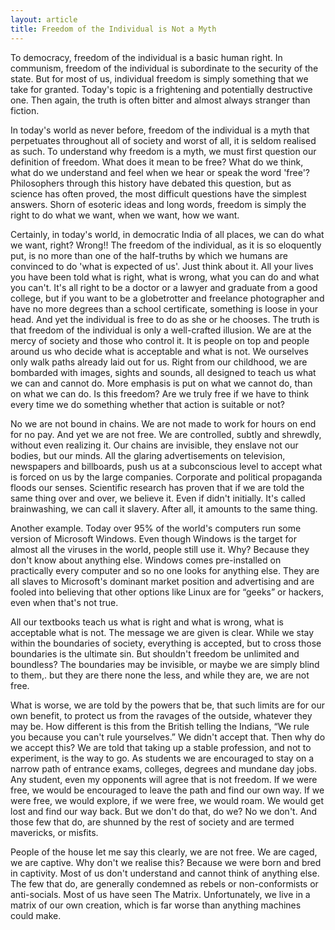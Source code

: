 ```yaml
---
layout: article
title: Freedom of the Individual is Not a Myth
---
```


  To democracy, freedom of the individual is a basic human right.
  In communism, freedom of the individual is subordinate to the
  security of the state. But for most of us, individual freedom
  is simply something that we take for granted. Today's topic is
  a frightening and potentially destructive one. Then again, the
  truth is often bitter and almost always stranger than fiction.

  In today's world as never before, freedom of the individual is a
  myth that perpetuates throughout all of society and worst of
  all, it is seldom realised as such. To understand why freedom
  is a myth, we must first question our definition of freedom.
  What does it mean to be free? What do we think, what do we
  understand and feel when we hear or speak the word 'free'?
  Philosophers through this history have debated this question,
  but as science has often proved, the most difficult questions
  have the simplest answers. Shorn of esoteric ideas and long
  words, freedom is simply the right to do what we want, when we
  want, how we want.

  Certainly, in today's world, in democratic India of all places,
  we can do what we want, right? Wrong!! The freedom of the
  individual, as it is so eloquently put, is no more than one of
  the half-truths by which we humans are convinced to do 'what is
  expected of us'. Just think about it. All your lives you have
  been told what is right, what is wrong, what you can do and
  what you can't. It's all right to be a doctor or a lawyer and
  graduate from a good college, but if you want to be a
  globetrotter and freelance photographer and have no more
  degrees than a school certificate, something is loose in your
  head. And yet the individual is free to do as she or he
  chooses. The truth is that freedom of the individual is only a
  well-crafted illusion. We are at the mercy of society and those
  who control it. It is people on top and people around us who
  decide what is acceptable and what is not. We ourselves only
  walk paths already laid out for us. Right from our childhood,
  we are bombarded with images, sights and sounds, all designed
  to teach us what we can and cannot do. More emphasis is put on
  what we cannot do, than on what we can do. Is this freedom? Are
  we truly free if we have to think every time we do something
  whether that action is suitable or not?

  No we are not bound in chains. We are not made to work for hours
  on end for no pay. And yet we are not free. We are controlled,
  subtly and shrewdly, without even realizing it. Our chains are
  invisible, they enslave not our bodies, but our minds. All the
  glaring advertisements on television, newspapers and
  billboards, push us at a subconscious level to accept what is
  forced on us by the large companies. Corporate and political
  propaganda floods our senses. Scientific research has proven
  that if we are told the same thing over and over, we believe
  it. Even if didn't initially. It's called brainwashing, we can
  call it slavery. After all, it amounts to the same thing.

  Another example. Today over 95% of the world's computers run
  some version of Microsoft Windows. Even though Windows is the
  target for almost all the viruses in the world, people still
  use it. Why? Because they don't know about anything else.
  Windows comes pre-installed on practically every computer and
  so no one looks for anything else. They are all slaves to
  Microsoft's dominant market position and advertising and are
  fooled into believing that other options like Linux are for
  “geeks” or hackers, even when that's not true.

  All our textbooks teach us what is right and what is wrong, what
  is acceptable what is not. The message we are given is clear.
  While we stay within the boundaries of society, everything is
  accepted, but to cross those boundaries is the ultimate sin.
  But shouldn't freedom be unlimited and boundless? The
  boundaries may be invisible, or maybe we are simply blind to
  them,. but they are there none the less, and while they are, we
  are not free.

  What is worse, we are told by the powers that be, that such
  limits are for our own benefit, to protect us from the ravages
  of the outside, whatever they may be. How different is this
  from the British telling the Indians, “We rule you because you
  can't rule yourselves.” We didn't accept that. Then why do we
  accept this? We are told that taking up a stable profession,
  and not to experiment, is the way to go. As students we are
  encouraged to stay on a narrow path of entrance exams,
  colleges, degrees and mundane day jobs. Any student, even my
  opponents will agree that is not freedom. If we were free, we
  would be encouraged to leave the path and find our own way. If
  we were free, we would explore, if we were free, we would roam.
  We would get lost and find our way back. But we don't do that,
  do we? No we don't. And those few that do, are shunned by the
  rest of society and are termed mavericks, or misfits.

  People of the house let me say this clearly, we are not free. We
  are caged, we are captive. Why don't we realise this? Because we
  were born and bred in captivity. Most of us don't understand and
  cannot think of anything else. The few that do, are generally
  condemned as rebels or non-conformists or anti-socials. Most of
  us have seen The Matrix. Unfortunately, we live in a matrix of
  our own creation, which is far worse than anything machines
  could make.

